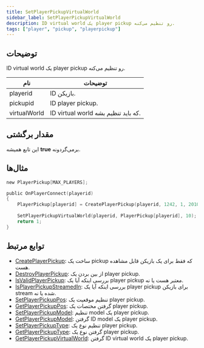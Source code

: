 ```yaml
---
title: SetPlayerPickupVirtualWorld
sidebar_label: SetPlayerPickupVirtualWorld
description: ID virtual world یک player pickup رو تنظیم می‌کنه.
tags: ["player", "pickup", "playerpickup"]
---
```


<VersionWarn version='omp v1.1.0.2612' />

## توضیحات

ID virtual world یک player pickup رو تنظیم می‌کنه.

| نام          | توضیحات                  |
|--------------|--------------------------|
| playerid     | ID بازیکن.               |
| pickupid     | ID player pickup.       |
| virtualWorld | ID virtual world که باید تنظیم بشه. |

## مقدار برگشتی

این تابع همیشه **true** برمی‌گردونه.

## مثال‌ها

```c
new PlayerPickup[MAX_PLAYERS];

public OnPlayerConnect(playerid)
{
    PlayerPickup[playerid] = CreatePlayerPickup(playerid, 1242, 1, 2010.0979, 1222.0642, 10.8206, 20);
    
    SetPlayerPickupVirtualWorld(playerid, PlayerPickup[playerid], 10);
    return 1;
}
```

## توابع مرتبط

- [CreatePlayerPickup](CreatePlayerPickup): ساخت یک pickup که فقط برای یک بازیکن قابل مشاهده هست.
- [DestroyPlayerPickup](DestroyPlayerPickup): از بین بردن یک player pickup.
- [IsValidPlayerPickup](IsValidPlayerPickup): بررسی اینکه آیا یک player pickup معتبر هست یا نه.
- [IsPlayerPickupStreamedIn](IsPlayerPickupStreamedIn): بررسی اینکه آیا یک player pickup برای بازیکن stream شده یا نه.
- [SetPlayerPickupPos](SetPlayerPickupPos): تنظیم موقعیت یک player pickup.
- [GetPlayerPickupPos](GetPlayerPickupPos): گرفتن مختصات یک player pickup.
- [SetPlayerPickupModel](SetPlayerPickupModel): تنظیم model یک player pickup.
- [GetPlayerPickupModel](GetPlayerPickupModel): گرفتن ID model یک player pickup.
- [SetPlayerPickupType](SetPlayerPickupType): تنظیم نوع یک player pickup.
- [GetPlayerPickupType](GetPlayerPickupType): گرفتن نوع یک player pickup.
- [GetPlayerPickupVirtualWorld](GetPlayerPickupVirtualWorld): گرفتن ID virtual world یک player pickup.